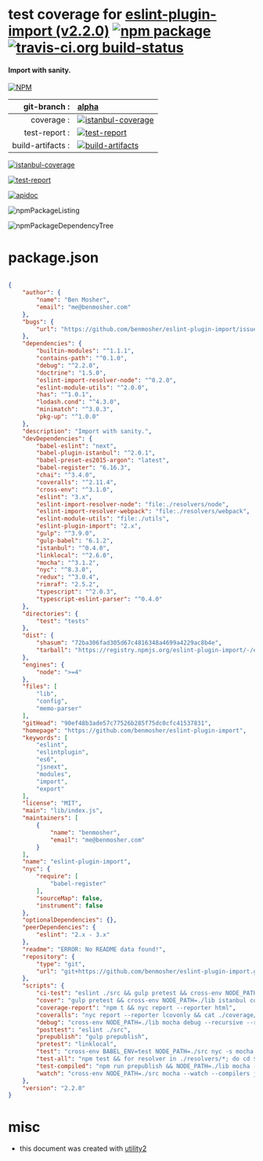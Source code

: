 # test coverage for  [eslint-plugin-import (v2.2.0)](https://github.com/benmosher/eslint-plugin-import)  [![npm package](https://img.shields.io/npm/v/npmtest-eslint-plugin-import.svg?style=flat-square)](https://www.npmjs.org/package/npmtest-eslint-plugin-import) [![travis-ci.org build-status](https://api.travis-ci.org/npmtest/node-npmtest-eslint-plugin-import.svg)](https://travis-ci.org/npmtest/node-npmtest-eslint-plugin-import)
#### Import with sanity.

[![NPM](https://nodei.co/npm/eslint-plugin-import.png?downloads=true)](https://www.npmjs.com/package/eslint-plugin-import)

| git-branch : | [alpha](https://github.com/npmtest/node-npmtest-eslint-plugin-import/tree/alpha)|
|--:|:--|
| coverage : | [![istanbul-coverage](https://npmtest.github.io/node-npmtest-eslint-plugin-import/build/coverage.badge.svg)](https://npmtest.github.io/node-npmtest-eslint-plugin-import/build/coverage.html/index.html)|
| test-report : | [![test-report](https://npmtest.github.io/node-npmtest-eslint-plugin-import/build/test-report.badge.svg)](https://npmtest.github.io/node-npmtest-eslint-plugin-import/build/test-report.html)|
| build-artifacts : | [![build-artifacts](https://npmtest.github.io/node-npmtest-eslint-plugin-import/glyphicons_144_folder_open.png)](https://github.com/npmtest/node-npmtest-eslint-plugin-import/tree/gh-pages/build)|

[![istanbul-coverage](https://npmtest.github.io/node-npmtest-eslint-plugin-import/build/screenCapture.buildCustomOrg.browser.coverage.html.png)](https://npmtest.github.io/node-npmtest-eslint-plugin-import/build/coverage.html/index.html)

[![test-report](https://npmtest.github.io/node-npmtest-eslint-plugin-import/build/screenCapture.buildCustomOrg.browser.%252Fhome%252Ftravis%252Fbuild%252Fnpmtest%252Fnode-npmtest-eslint-plugin-import%252Ftmp%252Fbuild%252Ftest-report.html.png)](https://npmtest.github.io/node-npmtest-eslint-plugin-import/build/test-report.html)

[![apidoc](https://npmdoc.github.io/node-npmdoc-eslint-plugin-import/build/screenCapture.buildApidoc.browser.%252Fhome%252Ftravis%252Fbuild%252Fnpmdoc%252Fnode-npmdoc-eslint-plugin-import%252Ftmp%252Fbuild%252Fapidoc.html.png)](https://npmdoc.github.io/node-npmdoc-eslint-plugin-import/build/apidoc.html)

![npmPackageListing](https://npmtest.github.io/node-npmtest-eslint-plugin-import/build/screenCapture.npmPackageListing.svg)

![npmPackageDependencyTree](https://npmtest.github.io/node-npmtest-eslint-plugin-import/build/screenCapture.npmPackageDependencyTree.svg)



# package.json

```json

{
    "author": {
        "name": "Ben Mosher",
        "email": "me@benmosher.com"
    },
    "bugs": {
        "url": "https://github.com/benmosher/eslint-plugin-import/issues"
    },
    "dependencies": {
        "builtin-modules": "^1.1.1",
        "contains-path": "^0.1.0",
        "debug": "^2.2.0",
        "doctrine": "1.5.0",
        "eslint-import-resolver-node": "^0.2.0",
        "eslint-module-utils": "^2.0.0",
        "has": "^1.0.1",
        "lodash.cond": "^4.3.0",
        "minimatch": "^3.0.3",
        "pkg-up": "^1.0.0"
    },
    "description": "Import with sanity.",
    "devDependencies": {
        "babel-eslint": "next",
        "babel-plugin-istanbul": "^2.0.1",
        "babel-preset-es2015-argon": "latest",
        "babel-register": "6.16.3",
        "chai": "^3.4.0",
        "coveralls": "^2.11.4",
        "cross-env": "^3.1.0",
        "eslint": "3.x",
        "eslint-import-resolver-node": "file:./resolvers/node",
        "eslint-import-resolver-webpack": "file:./resolvers/webpack",
        "eslint-module-utils": "file:./utils",
        "eslint-plugin-import": "2.x",
        "gulp": "^3.9.0",
        "gulp-babel": "6.1.2",
        "istanbul": "^0.4.0",
        "linklocal": "^2.6.0",
        "mocha": "^3.1.2",
        "nyc": "^8.3.0",
        "redux": "^3.0.4",
        "rimraf": "2.5.2",
        "typescript": "^2.0.3",
        "typescript-eslint-parser": "^0.4.0"
    },
    "directories": {
        "test": "tests"
    },
    "dist": {
        "shasum": "72ba306fad305d67c4816348a4699a4229ac8b4e",
        "tarball": "https://registry.npmjs.org/eslint-plugin-import/-/eslint-plugin-import-2.2.0.tgz"
    },
    "engines": {
        "node": ">=4"
    },
    "files": [
        "lib",
        "config",
        "memo-parser"
    ],
    "gitHead": "90ef48b3ade57c77526b285f75dc0cfc41537831",
    "homepage": "https://github.com/benmosher/eslint-plugin-import",
    "keywords": [
        "eslint",
        "eslintplugin",
        "es6",
        "jsnext",
        "modules",
        "import",
        "export"
    ],
    "license": "MIT",
    "main": "lib/index.js",
    "maintainers": [
        {
            "name": "benmosher",
            "email": "me@benmosher.com"
        }
    ],
    "name": "eslint-plugin-import",
    "nyc": {
        "require": [
            "babel-register"
        ],
        "sourceMap": false,
        "instrument": false
    },
    "optionalDependencies": {},
    "peerDependencies": {
        "eslint": "2.x - 3.x"
    },
    "readme": "ERROR: No README data found!",
    "repository": {
        "type": "git",
        "url": "git+https://github.com/benmosher/eslint-plugin-import.git"
    },
    "scripts": {
        "ci-test": "eslint ./src && gulp pretest && cross-env NODE_PATH=./lib istanbul cover --report lcovonly --dir reports/coverage _mocha tests/lib/ -- --recursive --reporter dot",
        "cover": "gulp pretest && cross-env NODE_PATH=./lib istanbul cover --dir reports/coverage _mocha tests/lib/ -- --recursive -R progress",
        "coverage-report": "npm t && nyc report --reporter html",
        "coveralls": "nyc report --reporter lcovonly && cat ./coverage/lcov.info | coveralls",
        "debug": "cross-env NODE_PATH=./lib mocha debug --recursive --reporter dot tests/lib/",
        "posttest": "eslint ./src",
        "prepublish": "gulp prepublish",
        "pretest": "linklocal",
        "test": "cross-env BABEL_ENV=test NODE_PATH=./src nyc -s mocha -R dot --recursive tests/src -t 5s",
        "test-all": "npm test && for resolver in ./resolvers/*; do cd $resolver && npm test && cd ../..; done",
        "test-compiled": "npm run prepublish && NODE_PATH=./lib mocha --compilers js:babel-register --recursive tests/src",
        "watch": "cross-env NODE_PATH=./src mocha --watch --compilers js:babel-register --recursive tests/src"
    },
    "version": "2.2.0"
}
```



# misc
- this document was created with [utility2](https://github.com/kaizhu256/node-utility2)
